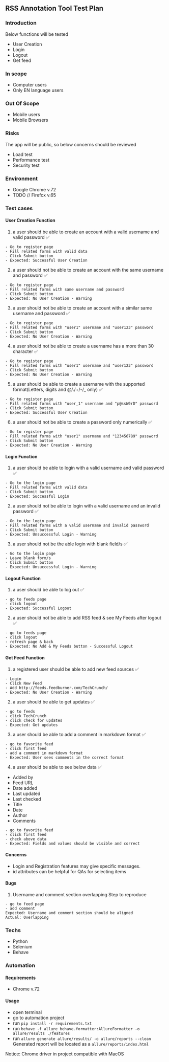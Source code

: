 ## RSS Annotation Tool Test Plan

### Introduction 

Below functions will be tested
* User Creation
* Login
* Logout
* Get feed

### In scope
* Computer users
* Only EN language users

### Out Of Scope
* Mobile users
* Mobile Browsers

### Risks
The app will be public, so below concerns should be reviewed 
* Load test
* Performance test
* Security test

### Environment
* Google Chrome v.72 
* TODO // Firefox v.65

### Test cases

#### User Creation Function

1. a user should be able to create an account with a valid username and valid password :white_check_mark: 
```
- Go to register page
- Fill related forms with valid data
- Click Submit button
- Expected: Successful User Creation 
```

2. a user should not be able to create an account with the same username and password :white_check_mark: 
```
- Go to register page
- Fill related forms with same username and password
- Click Submit button
- Expected: No User Creation - Warning 
```

3. a user should not be able to create an account with a similar same username and password :white_check_mark: 
```
- Go to register page
- Fill related forms with "user1" username and "user123" password
- Click Submit button
- Expected: No User Creation - Warning 
```

4. a user should not be able to create a username has a more than 30 character :white_check_mark: 
```
- Go to register page
- Fill related forms with "user1" username and "user123" password
- Click Submit button
- Expected: No User Creation - Warning 
``` 

5. a user should be able to create a username with the supported format(Letters, digits and @/./+/-/_ only) :white_check_mark: 
```
- Go to register page
- Fill related forms with "user_1" username and "p@ssW0rD" password
- Click Submit button
- Expected: Successful User Creation 
``` 

6. a user should not be able to create a password only numerically :white_check_mark: 
```
- Go to register page
- Fill related forms with "user1" username and "123456789" password
- Click Submit button
- Expected: No User Creation - Warning 
``` 

#### Login Function 

1. a user should be able to login with a valid username and valid password :white_check_mark: 
```
- Go to the login page
- Fill related forms with valid data
- Click Submit button
- Expected: Successful Login 
``` 

2. a user should not be able to login with a valid username and an invalid password :white_check_mark: 
```
- Go to the login page
- Fill related forms with a valid username and invalid password
- Click Submit button
- Expected: Unsuccessful Login - Warning 
``` 

3. a user should not be the able login with blank field/s :white_check_mark: 
```
- Go to the login page
- Leave blank form/s
- Click Submit button
- Expected: Unsuccessful Login - Warning 
``` 


#### Logout Function

1. a user should be able to log out :white_check_mark: 
```
- go to feeds page
- click logout
- Expected: Successful Logout 
``` 

2. a user should not be able to add RSS feed & see My Feeds after logout :white_check_mark: 
```
- go to feeds page
- click logout
- refresh page & back
- Expected: No Add & My Feeds button - Successful Logout 
``` 

#### Get Feed Function

1. a registered user should be able to add new feed sources :white_check_mark: 
```
- Login 
- Click New Feed 
- Add http://feeds.feedburner.com/TechCrunch/
- Expected: No User Creation - Warning 
``` 

2. a user should be able to get updates :white_check_mark: 
```
- go to feeds
- click TechCrunch 
- click check for updates
- Expected: Get updates 
``` 

3. a user should be able to add a comment in markdown format :white_check_mark: 
```
- go to favorite feed
- click first feed
- add a comment in markdown format
- Expected: User sees comments in the correct format 
```

4. a user should be able to see below data :white_check_mark: 
* Added by
* Feed URL
* Date added
* Last updated
* Last checked
* Title
* Date
* Author
* Comments
```
- go to favorite feed
- click first feed
- check above data
- Expected: Fields and values should be visible and correct 
``` 

#### Concerns 
* Login and Registration features may give specific messages.
* id attributes can be helpful for QAs for selecting items

#### Bugs
1. Username and comment section overlapping
Step to reproduce
```
- go to feed page
- add comment 
Expected: Username and comment section should be aligned
Actual: Overlapping
```

### Techs
* Python 
* Selenium 
* Behave

### Automation

#### Requirements
* Chrome v.72 

#### Usage
* open terminal 
* go to automation project
* run ```pip install -r requirements.txt```
* run ```behave -f allure_behave.formatter:AllureFormatter -o allure/results ./features```
* run ```allure generate allure/results/ -o allure/reports --clean```
Generated report will be located as a ```allure/reports/index.html```


Notice: Chrome driver in project compatible with MacOS
